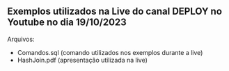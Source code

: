## Exemplos utilizados na Live do canal DEPLOY no Youtube no dia 19/10/2023

Arquivos:
 - Comandos.sql (comando utilizados nos exemplos durante a live)
 - HashJoin.pdf (apresentação utilizada na live)
